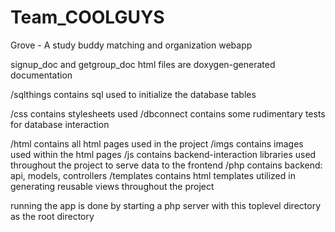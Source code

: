 Team_COOLGUYS
=============

Grove - A study buddy matching and organization webapp

signup_doc and getgroup_doc html files are doxygen-generated documentation

/sqlthings contains sql used to initialize the database tables

/css contains stylesheets used
/dbconnect contains some rudimentary tests for database interaction

/html contains all html pages used in the project
/imgs contains images used within the html pages
/js contains backend-interaction libraries used throughout the project to serve data to the frontend
/php contains backend: api, models, controllers
/templates contains html templates utilized in generating reusable views throughout the project

running the app is done by starting a php server with this toplevel directory as the root directory
 
